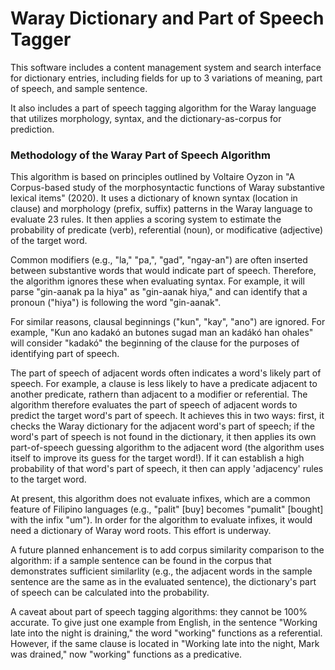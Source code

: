 # Waray Dictionary and Part of Speech Tagger

This software includes a content management system and search interface for dictionary entries, including fields for up to 3 variations of meaning, part of speech, and sample sentence.

It also includes a part of speech tagging algorithm for the Waray language that utilizes morphology, syntax, and the dictionary-as-corpus for prediction.

### Methodology of the Waray Part of Speech Algorithm

This algorithm is based on principles outlined by Voltaire Oyzon in "A Corpus-based study of the morphosyntactic functions of Waray substantive lexical items" (2020). It uses a dictionary of known syntax (location in clause) and morphology (prefix, suffix) patterns in the Waray language to evaluate 23 rules. It then applies a scoring system to estimate the probability of predicate (verb), referential (noun), or modificative (adjective) of the target word.

Common modifiers (e.g., "la," "pa,", "gad", "ngay-an") are often inserted between substantive words that would indicate part of speech. Therefore, the algorithm ignores these when evaluating syntax. For example, it will parse "gin-aanak pa la hiya" as "gin-aanak hiya," and can identify that a pronoun ("hiya") is following the word "gin-aanak".

For similar reasons, clausal beginnings ("kun", "kay", "ano") are ignored. For example, "Kun ano kadakó an butones sugad man an kadákó han ohales" will consider "kadakó" the beginning of the clause for the purposes of identifying part of speech.

The part of speech of adjacent words often indicates a word's likely part of speech. For example, a clause is less likely to have a predicate adjacent to another predicate, rathern than adjacent to a modifier or referential. The algorithm therefore evaluates the part of speech of adjacent words to predict the target word's part of speech. It achieves this in two ways: first, it checks the Waray dictionary for the adjacent word's part of speech; if the word's part of speech is not found in the dictionary, it then applies its own part-of-speech guessing algorithm to the adjacent word (the algorithm uses itself to improve its guess for the target word!). If it can establish a high probability of that word's part of speech, it then can apply 'adjacency' rules to the target word.

At present, this algorithm does not evaluate infixes, which are a common feature of Filipino languages (e.g., "palit" [buy] becomes "pumalit" [bought] with the infix "um"). In order for the algorithm to evaluate infixes, it would need a dictionary of Waray word roots. This effort is underway.

A future planned enhancement is to add corpus similarity comparison to the algorithm: if a sample sentence can be found in the corpus that demonstrates sufficient similarlity (e.g., the adjacent words in the sample sentence are the same as in the evaluated sentence), the dictionary's part of speech can be calculated into the probability.

A caveat about part of speech tagging algorithms: they cannot be 100% accurate. To give just one example from English, in the sentence "Working late into the night is draining," the word "working" functions as a referential. However, if the same clause is located in "Working late into the night, Mark was drained," now "working" functions as a predicative.
